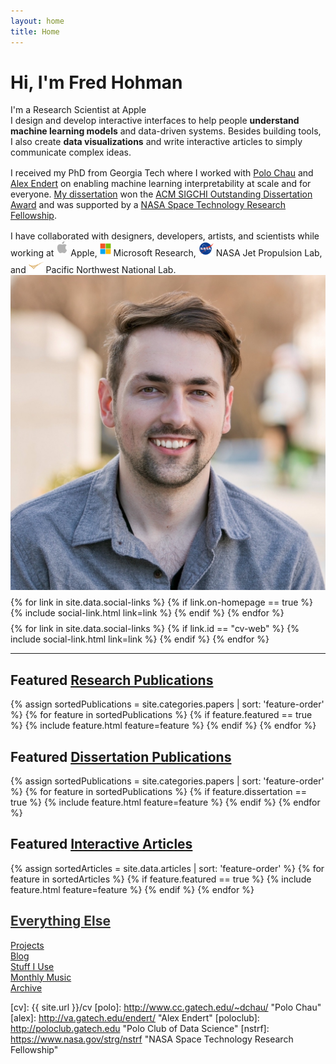 ```yaml
---
layout: home
title: Home
---
```


<div id ="intro-wrapper" class="l-middle">
	<div id="intro-title-wrapper" class="intro-left">
		<h1 id="intro-title">Hi, I'm Fred Hohman</h1>
		<div id="intro-subtitle">
			I'm a Research Scientist at Apple
		</div>
	</div>
	<div class="intro-left">
	<div class="intro-left">
		I design and develop interactive interfaces to help people <b>understand machine learning models</b> and data-driven systems. Besides building tools, I also create <b>data visualizations</b> and write interactive articles to simply communicate complex ideas.
	</div>
	<div style="height: 1rem"></div>
	<div class="intro-left">
		I received my PhD from Georgia Tech where I worked with <a href="http://www.cc.gatech.edu/~dchau/">Polo Chau</a> and <a href="http://va.gatech.edu/endert/">Alex Endert</a> on enabling machine learning interpretability at scale and for everyone. <a href="/dissertation">My dissertation</a> won the <a href="https://sigchi.org/sigchi-awards-2022/">ACM SIGCHI Outstanding Dissertation Award</a> and was supported by a <a href="https://www.nasa.gov/strg/nstrf">NASA Space Technology Research Fellowship</a>.
	</div>
	<div style="height: 1rem"></div>
	<div>
		I have collaborated with designers, developers, artists, and scientists while working at <img class="intro-logo" style="width: 19px; padding-bottom: 5px;" src="/images/apple.svg"> Apple, <img class="intro-logo" style="width: 18px; padding-bottom: 3px;" src="/images/microsoft.svg"> Microsoft Research, <img class="intro-logo" style="width: 24px" src="/images/nasa.svg"> NASA Jet Propulsion Lab, and <img class="intro-logo" style="width: 24px;" src="/images/pnnl.svg"> Pacific Northwest National Lab.
	</div>
</div>

<div class="intro-right">
	<img id="intro-image" class="intro-right" src="/images/portrait.jpg">
	<div style="height: 0.5rem"></div>
	<div id="intro-image-links" class="intro-right">
		{% for link in site.data.social-links %}
			{% if link.on-homepage == true %}
				{% include social-link.html link=link %}
			{% endif %}
		{% endfor %}
	</div>
	<div style="height: 0.5rem"></div>
	<div id="intro-cv-wrapper" class="intro-right">
		{% for link in site.data.social-links %}
			{% if link.id == "cv-web" %}
				{% include social-link.html link=link %}
			{% endif %}
		{% endfor %}
		<!-- <div id="intro-cv"><a href="/cv">Here's my CV.</a></div> -->
	</div>
	</div>
</div>

<hr class="l-middle home-hr">

<h2 class="feature-title l-middle">
	Featured <a href="/cv#publications">Research Publications</a>
</h2>
<div class="cover-wrapper l-screen">
	{% assign sortedPublications = site.categories.papers | sort: 'feature-order' %}
	{% for feature in sortedPublications %}
		{% if feature.featured == true %}
			{% include feature.html feature=feature %}
		{% endif %}
	{% endfor %}
</div>

<h2 class="feature-title l-middle">
	Featured <a href="/cv#education">Dissertation Publications</a>
</h2>
<div class="cover-wrapper l-screen">
	{% assign sortedPublications = site.categories.papers | sort: 'feature-order' %}
	{% for feature in sortedPublications %}
		{% if feature.dissertation == true %}
			{% include feature.html feature=feature %}
		{% endif %}
	{% endfor %}
</div>

<h2 class="feature-title l-middle">
	Featured <a href="/cv#interactive-articles">Interactive Articles</a>
</h2>
<div class="cover-wrapper l-screen">
	{% assign sortedArticles = site.data.articles | sort: 'feature-order' %}
	{% for feature in sortedArticles %}
		{% if feature.featured == true %}
			{% include feature.html feature=feature %}
		{% endif %}
	{% endfor %}
</div>

<h2 class="feature-title l-middle">
	<a href="{{ site.url }}/everything-else" style="color: #303030">Everything Else</a>
</h2>
<div id="everything-else" class="l-middle">
	<a href="{{ site.url }}/projects"><div>Projects</div></a>
	<a href="{{ site.url }}/blog"><div>Blog</div></a>
	<a href="{{ site.url }}/stuff-i-use"><div>Stuff I Use</div></a>
	<a href="{{ site.url }}/monthly-music"><div>Monthly Music</div></a>
	<a href="{{ site.url }}/archive"><div>Archive</div></a>
</div>
<!-- <p class="l-middle intro-text" markdown="1">
	Including a list of [projects][projects], the [blog][blog], [monthly music playlists][monthly-music], [stuff I use][stuff-i-use], and the [archive][archive].
</p> -->



[gt]: http://www.gatech.edu "Georgia Tech"
[cse]: http://cse.gatech.edu "Georgia Tech Computational Science and Engineering"
[coc]: http://www.cc.gatech.edu "Georgia Tech College of Computing"

[cv]: {{ site.url }}/cv
[polo]: http://www.cc.gatech.edu/~dchau/ "Polo Chau"
[alex]: http://va.gatech.edu/endert/ "Alex Endert"
[poloclub]: http://poloclub.gatech.edu "Polo Club of Data Science"
[nstrf]: https://www.nasa.gov/strg/nstrf "NASA Space Technology Research Fellowship"
